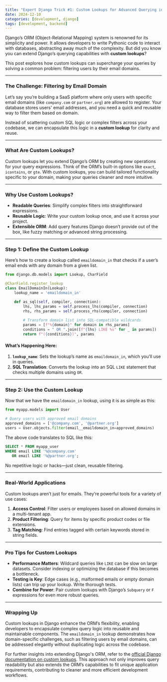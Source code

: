 ```yaml
---
title: "Expert Django Trick #1: Custom Lookups for Advanced Querying in Django"
date: 2024-12-10
categories: [development, django]
tags: [development, backend]
---
```


Django’s ORM (Object-Relational Mapping) system is renowned for its simplicity and power. It allows developers to write Pythonic code to interact with databases, abstracting away much of the complexity. But did you know you can extend Django’s querying capabilities with **custom lookups**?

This post explores how custom lookups can supercharge your queries by solving a common problem: filtering users by their email domains.  

---

### The Challenge: Filtering by Email Domain  

Let’s say you’re building a SaaS platform where only users with specific email domains (like `company.com` or `partner.org`) are allowed to register. Your database stores users' email addresses, and you need a quick and reusable way to filter them based on domain.  

Instead of scattering custom SQL logic or complex filters across your codebase, we can encapsulate this logic in a **custom lookup** for clarity and reuse.  

---

### What Are Custom Lookups?  

Custom lookups let you extend Django’s ORM by creating new operations for your query expressions. Think of the ORM’s built-in options like `exact`, `icontains`, or `gte`. With custom lookups, you can build tailored functionality specific to your domain, making your queries cleaner and more intuitive.  

---

### Why Use Custom Lookups?  

- **Readable Queries**: Simplify complex filters into straightforward expressions.  
- **Reusable Logic**: Write your custom lookup once, and use it across your project.  
- **Extensible ORM**: Add query features Django doesn’t provide out of the box, like fuzzy matching or advanced string processing.  

---

### Step 1: Define the Custom Lookup  

Here’s how to create a lookup called `emaildomain_in` that checks if a user’s email ends with any domain from a given list.  

```python
from django.db.models import Lookup, CharField

@CharField.register_lookup
class EmailDomainIn(Lookup):
    lookup_name = 'emaildomain_in'

    def as_sql(self, compiler, connection):
        lhs, lhs_params = self.process_lhs(compiler, connection)
        rhs, rhs_params = self.process_rhs(compiler, connection)
        
        # Transform domain list into SQL-compatible wildcards
        params = [f"%{domain}" for domain in rhs_params]
        conditions = " OR ".join([f"{lhs} LIKE %s" for _ in params])
        return f"({conditions})", params
```

#### What’s Happening Here:  

1. **`lookup_name`**: Sets the lookup’s name as `emaildomain_in`, which you’ll use in queries.  
2. **SQL Translation**: Converts the lookup into an SQL `LIKE` statement that checks multiple domains using `OR`.  

---

### Step 2: Use the Custom Lookup  

Now that we have the `emaildomain_in` lookup, using it is as simple as this:  

```python
from myapp.models import User

# Query users with approved email domains
approved_domains = ['@company.com', '@partner.org']
users = User.objects.filter(email__emaildomain_in=approved_domains)
```

The above code translates to SQL like this:  

```sql
SELECT * FROM myapp_user 
WHERE email LIKE '%@company.com' 
   OR email LIKE '%@partner.org';
```  

No repetitive logic or hacks—just clean, reusable filtering.  

---

### Real-World Applications  

Custom lookups aren’t just for emails. They’re powerful tools for a variety of use cases:  

1. **Access Control**: Filter users or employees based on allowed domains in a multi-tenant app.  
2. **Product Filtering**: Query for items by specific product codes or file extensions.  
3. **Tag Matching**: Find entries tagged with certain keywords stored in string fields.  

---

### Pro Tips for Custom Lookups  

- **Performance Matters**: Wildcard queries like `LIKE` can be slow on large datasets. Consider indexing or optimizing the database if this becomes a bottleneck.  
- **Testing is Key**: Edge cases (e.g., malformed emails or empty domain lists) can trip up your lookup. Write thorough tests.  
- **Combine for Power**: Pair custom lookups with Django’s `Subquery` or `F` expressions for even more robust queries.  

---

### Wrapping Up  
Custom lookups in Django enhance the ORM’s flexibility, enabling developers to encapsulate complex query logic into reusable and maintainable components. The `emaildomain_in` lookup demonstrates how domain-specific challenges, such as filtering users by email domains, can be addressed elegantly without duplicating logic across the codebase.  

For further insights into extending Django's ORM, refer to the [official Django documentation on custom lookups](https://docs.djangoproject.com/en/stable/howto/custom-lookups/). This approach not only improves query readability but also extends the ORM’s capabilities to fit unique application requirements, contributing to cleaner and more efficient development workflows.
